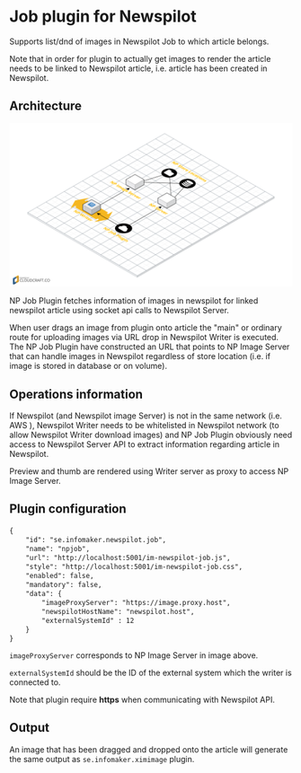 # Job plugin for Newspilot
Supports list/dnd of images in Newspilot Job to which article belongs. 

Note that in order for plugin to actually get images to render the article needs to be linked to
Newspilot article, i.e. article has been created in Newspilot. 

## Architecture
![Architecture](npjob-plugin-architecture.png)

NP Job Plugin fetches information of images in newspilot for linked newspilot article using socket api calls
to Newspilot Server. 

When user drags an image from plugin onto article the "main" or ordinary route for uploading images
via URL drop in Newspilot Writer is executed. The NP Job Plugin have constructed an URL that points
to NP Image Server that can handle images in Newspilot regardless of store location (i.e. if 
image is stored in database or on volume).

## Operations information
If Newspilot (and Newspilot image Server) is not in the same network (i.e. AWS ), Newspilot Writer 
needs to be whitelisted in Newspilot network (to allow Newspilot Writer download images) and NP
Job Plugin obviously need access to Newspilot Server API to extract information regarding article
in Newspilot.

Preview and thumb are rendered using Writer server as proxy to access NP Image Server.

## Plugin configuration
```
{
    "id": "se.infomaker.newspilot.job",
    "name": "npjob",
    "url": "http://localhost:5001/im-newspilot-job.js",
    "style": "http://localhost:5001/im-newspilot-job.css",
    "enabled": false,
    "mandatory": false,
    "data": {
        "imageProxyServer": "https://image.proxy.host",
        "newspilotHostName": "newspilot.host",
        "externalSystemId" : 12
    }
}
```
`imageProxyServer` corresponds to NP Image Server in image above.

`externalSystemId` should be the ID of the external system which the writer is connected to.

Note that plugin require **https** when communicating with Newspilot API.

## Output
An image that has been dragged and dropped onto the article will generate the same output as `se.infomaker.ximimage` 
plugin.


